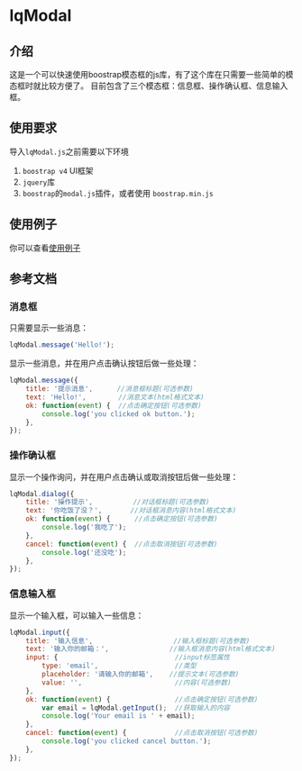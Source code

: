 # lqModal

## 介绍
这是一个可以快速使用boostrap模态框的js库，有了这个库在只需要一些简单的模态框时就比较方便了。
目前包含了三个模态框：信息框、操作确认框、信息输入框。


## 使用要求
导入`lqModal.js`之前需要以下环境
1. `boostrap v4` UI框架
2. `jquery`库
3. `boostrap`的`modal.js`插件，或者使用 `boostrap.min.js`


## 使用例子
你可以查看[使用例子](https://github.com/luoluolzb/lqModal/blob/master/example/demo.html)


## 参考文档

### 消息框
只需要显示一些消息：
```javascript
lqModal.message('Hello!');
```

显示一些消息，并在用户点击确认按钮后做一些处理：
```javascript
lqModal.message({
	title: '提示消息',      //消息框标题(可选参数)
	text: 'Hello!',        //消息文本(html格式文本)
	ok: function(event) {  //点击确定按钮(可选参数)
		console.log('you clicked ok button.');
	},
});
```


### 操作确认框
显示一个操作询问，并在用户点击确认或取消按钮后做一些处理：
```javascript
lqModal.dialog({
	title: '操作提示',          //对话框标题(可选参数)
	text: '你吃饭了没？',       //对话框消息内容(html格式文本)
	ok: function(event) {      //点击确定按钮(可选参数)
		console.log('我吃了');
	},
	cancel: function(event) {  //点击取消按钮(可选参数)
		console.log('还没吃');
	},
});
```


### 信息输入框
显示一个输入框，可以输入一些信息：
```javascript
lqModal.input({
	title: '输入信息',                    //输入框标题(可选参数)
	text: '输入你的邮箱：',               //输入框消息内容(html格式文本)
	input: {                             //input标签属性
		type: 'email',                   //类型
		placeholder: '请输入你的邮箱',    //提示文本(可选参数)
		value: '',                       //内容(可选参数)
	},
	ok: function(event) {                //点击确定按钮(可选参数)
		var email = lqModal.getInput();  //获取输入的内容
		console.log('Your email is ' + email);
	},
	cancel: function(event) {            //点击取消按钮(可选参数)
		console.log('you clicked cancel button.');
	},
});
```